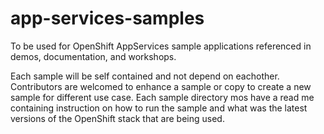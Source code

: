 # app-services-samples
To be used for OpenShift AppServices sample applications referenced in demos, documentation, and workshops.

Each sample will be self contained and not depend on eachother. Contributors are welcomed to enhance a sample
or copy to create a new sample for different use case. Each sample directory mos have a read me containing
instruction on how to run the sample and what was the latest versions of the OpenShift stack that are being
used.
